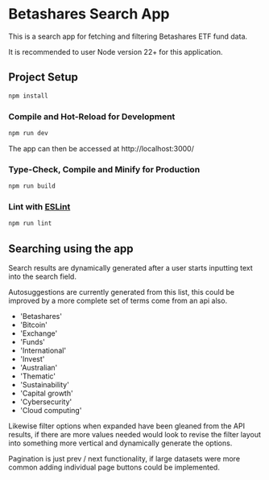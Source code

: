 # Betashares Search App

This is a search app for fetching and filtering Betashares ETF fund data.

It is recommended to user Node version 22+ for this application.

## Project Setup

```sh
npm install
```

### Compile and Hot-Reload for Development

```sh
npm run dev
```

The app can then be accessed at http://localhost:3000/

### Type-Check, Compile and Minify for Production

```sh
npm run build
```

### Lint with [ESLint](https://eslint.org/)

```sh
npm run lint
```

## Searching using the app

Search results are dynamically generated after a user starts inputting text into the search field.

Autosuggestions are currently generated from this list, this could be improved by a more complete set of terms come from an api also.

- 'Betashares'
- 'Bitcoin'
- 'Exchange'
- 'Funds'
- 'International'
- 'Invest'
- 'Australian'
- 'Thematic'
- 'Sustainability'
- 'Capital growth'
- 'Cybersecurity'
- 'Cloud computing'

Likewise filter options when expanded have been gleaned from the API results, if there are more values needed would look to revise the filter layout into something more vertical and dynamically generate the options.

Pagination is just prev / next functionality, if large datasets were more common adding individual page buttons could be implemented.
